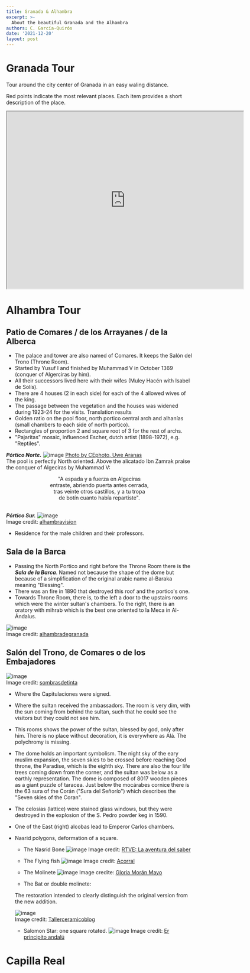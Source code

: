 ```yaml
---
title: Granada & Alhambra
excerpt: >-
  About the beautiful Granada and the Alhambra
authors: C. García-Quirós
date: '2021-12-20'
layout: post
---
```




# Granada Tour

Tour around the city center of Granada in an easy waling distance.

Red points indicate the most relevant places. Each item provides a short description of the place.

<iframe src="https://www.google.com/maps/d/u/0/embed?mid=1pNbxP5taReLijKD4eUNlblO7wj6WXUWp&ehbc=2E312F" width="640" height="480"></iframe>


# Alhambra Tour

## Patio de Comares / de los Arrayanes / de la Alberca

- The palace and tower are also named of Comares. It keeps the Salón del Trono (Throne Room).
- Started by Yusuf I and finished by Muhammad V in October 1369 (conquer of Algerciras by him).
- All their successors lived here with their wifes (Muley Hacén with Isabel de Solís).
- There are 4 houses (2 in each side) for each of the 4 allowed wives of the king.
- The passage between the vegetation and the houses was widened during 1923-24 for the visits.
Translation results
- Golden ratio on the pool floor, north portico central arch and alhanías (small chambers to each side of north portico).
- Rectangles of proportion 2 and square root of 3 for the rest of archs.
- "Pajaritas" mosaic, influenced Escher, dutch artist (1898-1972), e.g. "Reptiles".

***Pórtico Norte.***
![image](/images/comares_tower.jpg)
[Photo by CEphoto, Uwe Aranas](https://commons.wikimedia.org/wiki/File:Granada_Spain_Alhambra-Palacio-de-Comares-01.jpg)<br/>
The pool is perfectly North oriented.
Above the alicatado Ibn Zamrak praise the conquer of Algeciras by Muhammad V:
<center>"A espada y a fuerza en Algeciras<br/>
  entraste, abriendo puerta antes cerrada,<br/>
  tras veinte otros castillos, y a tu tropa<br/>
  de botín cuanto había repartiste".<br/>
</center><br/>


***Pórtico Sur.***
![image](/images/patio_arrayanes.jpg)<br/>
Image credit: [alhambravision](https://www.alhambravision.com/el-patio-de-los-arrayanes/)
- Residence for the male children and their professors.


## Sala de la Barca
- Passing the North Portico and right before the Throne Room there is the ***Sala de la Barca***. Named not because the shape of the dome but because of a simplification of the original arabic name al-Baraka meaning "Blessing".
- There was an fire in 1890 that destroyed this roof and the portico's one.
- Towards Throne Room, there is, to the left a door to the upstairs rooms which were the winter sultan's chambers. To the right, there is an oratory with mihrab which is the best one oriented to la Meca in Al-Ándalus.

![image](/images/salabarca.jpg)<br/>
Image credit: [alhambradegranada](https://www.alhambradegranada.org/es/info/palaciosnazaries/saladelabarca.asp)

## Salón del Trono, de Comares o de los Embajadores

![image](/images/salondeltrono.jpg)<br/>
Image credit: [sombrasdetinta](http://sombrasdetinta.blogspot.com/2013/06/el-palacio-de-comares-vi-el-salon-del_30.html)
- Where the Capitulaciones were signed.
- Where the sultan received the ambassadors. The room is very dim, with the sun coming from behind the sultan, such that he could see the visitors but they could not see him.
- This rooms shows the power of the sultan, blessed by god, only after him. There is no place without decoration, it is everywhere as Alá. The polychromy is missing.
- The dome holds an important symbolism. The night sky of the eary muslim expansion, the seven skies to be crossed before reaching God throne, the Paradise, which is the eighth sky. There are also the four life trees coming down from the corner, and the sultan was below as a earthly representation. The dome is composed of 8017 wooden pieces as a giant puzzle of taracea. Just below the mocárabes cornice there is the 63 sura of the Corán ("Sura del Señorío") which describes the "Seven skies of the Coran".
- The celosías (lattice) were stained glass windows, but they were destroyed in the explosion of the S. Pedro powder keg in 1590.
- One of the East (right) alcobas lead to Emperor Carlos chambers.
- Nasrid polygons, deformation of a square.
    - The Nasrid Bone ![image](/images/nasridbone.jpg)
    Image credit: [RTVE: La aventura del saber](https://www.rtve.es/aventura/mas-por-menos/webcap3/actividades_parte_1.html)
    - The Flying fish ![image](/images/flyingfish.jpg)
    Image credit: [Acorral](http://www.acorral.es/deriva/hpracticas2.htm)
    - The Molinete ![image](/images/molinete.jpg)
    Image credite: [Gloria Morán Mayo](http://gloriamoranmayoespaciodidactico.blogspot.com/2020/10/mosaicos-y-redes-modulares-geometricas.html)

    - The Bat or double molinete:

     The restoration intended to clearly distinguish the original version from the new addition.

     ![image](/images/murcielago.jpg)<br/>
     Image credit: [Tallerceramicoblog](https://tallerceramicoblog.wordpress.com/blog/)


    - Salomon Star: one square rotated.
     ![image](/images/salomonstar.png)
     Image credit: [Er principito andalú](https://twitter.com/Erprincipitoand/status/1041726448321605634?s=20)


# Capilla Real
